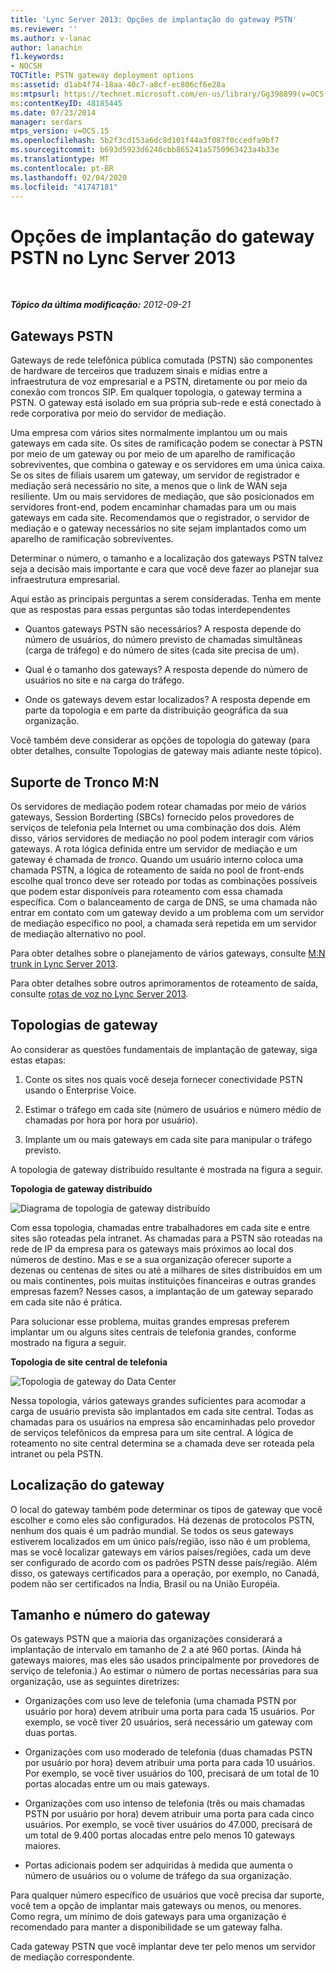 ```yaml
---
title: 'Lync Server 2013: Opções de implantação do gateway PSTN'
ms.reviewer: ''
ms.author: v-lanac
author: lanachin
f1.keywords:
- NOCSH
TOCTitle: PSTN gateway deployment options
ms:assetid: d1ab4f74-18aa-40c7-a8cf-ec806cf6e28a
ms:mtpsurl: https://technet.microsoft.com/en-us/library/Gg398899(v=OCS.15)
ms:contentKeyID: 48185445
ms.date: 07/23/2014
manager: serdars
mtps_version: v=OCS.15
ms.openlocfilehash: 5b2f3cd153a6dc8d101f44a3f087f0ccedfa9bf7
ms.sourcegitcommit: b693d5923d6240cbb865241a5750963423a4b33e
ms.translationtype: MT
ms.contentlocale: pt-BR
ms.lasthandoff: 02/04/2020
ms.locfileid: "41747181"
---
```

<div data-xmlns="http://www.w3.org/1999/xhtml">

<div class="topic" data-xmlns="http://www.w3.org/1999/xhtml" data-msxsl="urn:schemas-microsoft-com:xslt" data-cs="http://msdn.microsoft.com/en-us/">

<div data-asp="http://msdn2.microsoft.com/asp">

# <a name="pstn-gateway-deployment-options-in-lync-server-2013"></a>Opções de implantação do gateway PSTN no Lync Server 2013

</div>

<div id="mainSection">

<div id="mainBody">

<span> </span>

_**Tópico da última modificação:** 2012-09-21_

<div>

## <a name="pstn-gateways"></a>Gateways PSTN

Gateways de rede telefônica pública comutada (PSTN) são componentes de hardware de terceiros que traduzem sinais e mídias entre a infraestrutura de voz empresarial e a PSTN, diretamente ou por meio da conexão com troncos SIP. Em qualquer topologia, o gateway termina a PSTN. O gateway está isolado em sua própria sub-rede e está conectado à rede corporativa por meio do servidor de mediação.

Uma empresa com vários sites normalmente implantou um ou mais gateways em cada site. Os sites de ramificação podem se conectar à PSTN por meio de um gateway ou por meio de um aparelho de ramificação sobreviventes, que combina o gateway e os servidores em uma única caixa. Se os sites de filiais usarem um gateway, um servidor de registrador e mediação será necessário no site, a menos que o link de WAN seja resiliente. Um ou mais servidores de mediação, que são posicionados em servidores front-end, podem encaminhar chamadas para um ou mais gateways em cada site. Recomendamos que o registrador, o servidor de mediação e o gateway necessários no site sejam implantados como um aparelho de ramificação sobreviventes.

Determinar o número, o tamanho e a localização dos gateways PSTN talvez seja a decisão mais importante e cara que você deve fazer ao planejar sua infraestrutura empresarial.

Aqui estão as principais perguntas a serem consideradas. Tenha em mente que as respostas para essas perguntas são todas interdependentes

  - Quantos gateways PSTN são necessários? A resposta depende do número de usuários, do número previsto de chamadas simultâneas (carga de tráfego) e do número de sites (cada site precisa de um).

  - Qual é o tamanho dos gateways? A resposta depende do número de usuários no site e na carga do tráfego.

  - Onde os gateways devem estar localizados? A resposta depende em parte da topologia e em parte da distribuição geográfica da sua organização.

Você também deve considerar as opções de topologia do gateway (para obter detalhes, consulte Topologias de gateway mais adiante neste tópico).

<div>

## <a name="mn-trunk-support"></a>Suporte de Tronco M:N

Os servidores de mediação podem rotear chamadas por meio de vários gateways, Session Borderting (SBCs) fornecido pelos provedores de serviços de telefonia pela Internet ou uma combinação dos dois. Além disso, vários servidores de mediação no pool podem interagir com vários gateways. A rota lógica definida entre um servidor de mediação e um gateway é chamada de *tronco*. Quando um usuário interno coloca uma chamada PSTN, a lógica de roteamento de saída no pool de front-ends escolhe qual tronco deve ser roteado por todas as combinações possíveis que podem estar disponíveis para roteamento com essa chamada específica. Com o balanceamento de carga de DNS, se uma chamada não entrar em contato com um gateway devido a um problema com um servidor de mediação específico no pool, a chamada será repetida em um servidor de mediação alternativo no pool.

Para obter detalhes sobre o planejamento de vários gateways, consulte [M:N trunk in Lync Server 2013](lync-server-2013-m-n-trunk.md).

Para obter detalhes sobre outros aprimoramentos de roteamento de saída, consulte [rotas de voz no Lync Server 2013](lync-server-2013-voice-routes.md).

</div>

<div>

## <a name="gateway-topologies"></a>Topologias de gateway

Ao considerar as questões fundamentais de implantação de gateway, siga estas etapas:

1.  Conte os sites nos quais você deseja fornecer conectividade PSTN usando o Enterprise Voice.

2.  Estimar o tráfego em cada site (número de usuários e número médio de chamadas por hora por hora por usuário).

3.  Implante um ou mais gateways em cada site para manipular o tráfego previsto.

A topologia de gateway distribuído resultante é mostrada na figura a seguir.

**Topologia de gateway distribuído**

![Diagrama de topologia de gateway distribuído](images/Gg398899.f0f65a0b-a462-491a-878b-4d4bf0a96f6d(OCS.15).jpg "Diagrama de topologia de gateway distribuído")

Com essa topologia, chamadas entre trabalhadores em cada site e entre sites são roteadas pela intranet. As chamadas para a PSTN são roteadas na rede de IP da empresa para os gateways mais próximos ao local dos números de destino. Mas e se a sua organização oferecer suporte a dezenas ou centenas de sites ou até a milhares de sites distribuídos em um ou mais continentes, pois muitas instituições financeiras e outras grandes empresas fazem? Nesses casos, a implantação de um gateway separado em cada site não é prática.

Para solucionar esse problema, muitas grandes empresas preferem implantar um ou alguns sites centrais de telefonia grandes, conforme mostrado na figura a seguir.

**Topologia de site central de telefonia**

![Topologia de gateway do Data Center](images/Gg398899.927f4808-bf74-405a-be20-2cd9cd87af6d(OCS.15).jpg "Topologia de gateway do Data Center")

Nessa topologia, vários gateways grandes suficientes para acomodar a carga de usuário prevista são implantados em cada site central. Todas as chamadas para os usuários na empresa são encaminhadas pelo provedor de serviços telefônicos da empresa para um site central. A lógica de roteamento no site central determina se a chamada deve ser roteada pela intranet ou pela PSTN.

</div>

<div>

## <a name="gateway-location"></a>Localização do gateway

O local do gateway também pode determinar os tipos de gateway que você escolher e como eles são configurados. Há dezenas de protocolos PSTN, nenhum dos quais é um padrão mundial. Se todos os seus gateways estiverem localizados em um único país/região, isso não é um problema, mas se você localizar gateways em vários países/regiões, cada um deve ser configurado de acordo com os padrões PSTN desse país/região. Além disso, os gateways certificados para a operação, por exemplo, no Canadá, podem não ser certificados na Índia, Brasil ou na União Européia.

</div>

<div>

## <a name="gateway-size-and-number"></a>Tamanho e número do gateway

Os gateways PSTN que a maioria das organizações considerará a implantação de intervalo em tamanho de 2 a até 960 portas. (Ainda há gateways maiores, mas eles são usados principalmente por provedores de serviço de telefonia.) Ao estimar o número de portas necessárias para sua organização, use as seguintes diretrizes:

  - Organizações com uso leve de telefonia (uma chamada PSTN por usuário por hora) devem atribuir uma porta para cada 15 usuários. Por exemplo, se você tiver 20 usuários, será necessário um gateway com duas portas.

  - Organizações com uso moderado de telefonia (duas chamadas PSTN por usuário por hora) devem atribuir uma porta para cada 10 usuários. Por exemplo, se você tiver usuários do 100, precisará de um total de 10 portas alocadas entre um ou mais gateways.

  - Organizações com uso intenso de telefonia (três ou mais chamadas PSTN por usuário por hora) devem atribuir uma porta para cada cinco usuários. Por exemplo, se você tiver usuários do 47.000, precisará de um total de 9.400 portas alocadas entre pelo menos 10 gateways maiores.

  - Portas adicionais podem ser adquiridas à medida que aumenta o número de usuários ou o volume de tráfego da sua organização.

Para qualquer número específico de usuários que você precisa dar suporte, você tem a opção de implantar mais gateways ou menos, ou menores. Como regra, um mínimo de dois gateways para uma organização é recomendado para manter a disponibilidade se um gateway falha.

Cada gateway PSTN que você implantar deve ter pelo menos um servidor de mediação correspondente.

</div>

</div>

</div>

<span> </span>

</div>

</div>

</div>

